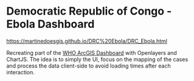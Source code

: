 # Democratic Republic of Congo - Ebola Dashboard
https://martinedoesgis.github.io/DRC%20Ebola/DRC_Ebola.html

Recreating part of the [WHO ArcGIS Dashboard](https://www.arcgis.com/apps/opsdashboard/index.html#/e70c3804f6044652bc37cce7d8fcef6c) with Openlayers and ChartJS. The idea is to simply the UI, focus on the mapping of the cases and process the data client-side to avoid loading times after each interaction.

